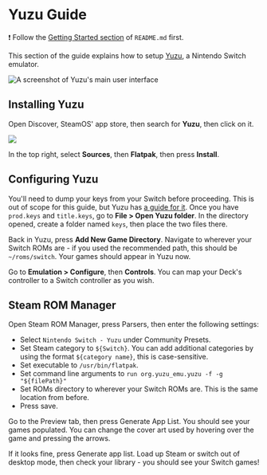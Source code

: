 # Yuzu Guide

❗ Follow the [Getting Started section](../README.md#getting-started) of `README.md` first.

This section of the guide explains how to setup [Yuzu](https://yuzu-emu.org/), a Nintendo Switch emulator.

![A screenshot of Yuzu's main user interface](https://user-images.githubusercontent.com/58091943/157156779-02f24ec9-1f14-4dfb-97b1-c7939c806f0b.png)

## Installing Yuzu

Open Discover, SteamOS' app store, then search for **Yuzu**, then click on it.

![](https://user-images.githubusercontent.com/58091943/157156930-854f93d8-6eb6-4f2f-a408-4ccea50f67cd.png)

In the top right, select **Sources**, then **Flatpak**, then press **Install**.

## Configuring Yuzu

You'll need to dump your keys from your Switch before proceeding. This is out of scope for this guide, but Yuzu has [a guide for it](https://yuzu-emu.org/help/quickstart/#yuzu-quickstart-guide). Once you have `prod.keys` and `title.keys`, go to **File > Open Yuzu folder**. In the directory opened, create a folder named `keys`, then place the two files there.

Back in Yuzu, press **Add New Game Directory**. Navigate to wherever your Switch ROMs are - if you used the recommended path, this should be `~/roms/switch`. Your games should appear in Yuzu now.

Go to **Emulation > Configure**, then **Controls**. You can map your Deck's controller to a Switch controller as you wish.

## Steam ROM Manager

Open Steam ROM Manager, press Parsers, then enter the following settings:

-   Select `Nintendo Switch - Yuzu` under Community Presets.
-   Set Steam category to `${Switch}`. You can add additional categories by using the format `${category name}`, this is case-sensitive.
-   Set executable to `/usr/bin/flatpak`.
-   Set command line arguments to `run org.yuzu_emu.yuzu -f -g "${filePath}"`
-   Set ROMs directory to wherever your Switch ROMs are. This is the same location from before.
-   Press save.

Go to the Preview tab, then press Generate App List. You should see your games populated. You can change the cover art used by hovering over the game and pressing the arrows.

If it looks fine, press Generate app list. Load up Steam or switch out of desktop mode, then check your library - you should see your Switch games!
